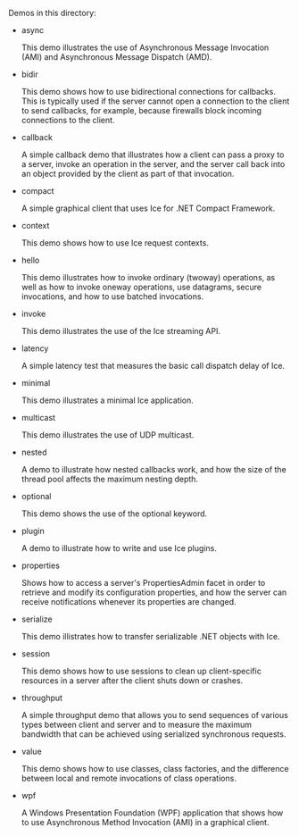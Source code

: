 Demos in this directory:

- async

  This demo illustrates the use of Asynchronous Message Invocation
  (AMI) and Asynchronous Message Dispatch (AMD).

- bidir

  This demo shows how to use bidirectional connections for callbacks.
  This is typically used if the server cannot open a connection to the
  client to send callbacks, for example, because firewalls block
  incoming connections to the client.

- callback

  A simple callback demo that illustrates how a client can pass a
  proxy to a server, invoke an operation in the server, and the server
  call back into an object provided by the client as part of that
  invocation.

- compact

  A simple graphical client that uses Ice for .NET Compact Framework.

- context

  This demo shows how to use Ice request contexts.

- hello

  This demo illustrates how to invoke ordinary (twoway) operations, as
  well as how to invoke oneway operations, use datagrams, secure
  invocations, and how to use batched invocations.

- invoke

  This demo illustrates the use of the Ice streaming API.

- latency

  A simple latency test that measures the basic call dispatch delay of
  Ice.

- minimal

  This demo illustrates a minimal Ice application.

- multicast

  This demo illustrates the use of UDP multicast.

- nested

  A demo to illustrate how nested callbacks work, and how the size of
  the thread pool affects the maximum nesting depth.

- optional

  This demo shows the use of the optional keyword.

- plugin

  A demo to illustrate how to write and use Ice plugins.

- properties

  Shows how to access a server's PropertiesAdmin facet in order to
  retrieve and modify its configuration properties, and how the server
  can receive notifications whenever its properties are changed.

- serialize

  This demo illistrates how to transfer serializable .NET objects 
  with Ice.

- session

  This demo shows how to use sessions to clean up client-specific
  resources in a server after the client shuts down or crashes.

- throughput

  A simple throughput demo that allows you to send sequences of
  various types between client and server and to measure the maximum
  bandwidth that can be achieved using serialized synchronous
  requests.

- value

  This demo shows how to use classes, class factories, and the
  difference between local and remote invocations of class operations.

- wpf

  A Windows Presentation Foundation (WPF) application that shows how
  to use Asynchronous Method Invocation (AMI) in a graphical client.
